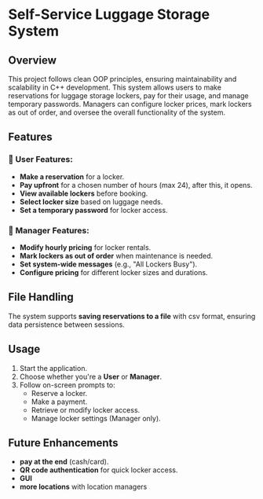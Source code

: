 # Self-Service Luggage Storage System

## Overview
This project follows clean OOP principles, ensuring maintainability and scalability in C++ development. This system allows users to make reservations for luggage storage lockers, pay for their usage, and manage temporary passwords. Managers can configure locker prices, mark lockers as out of order, and oversee the overall functionality of the system.

## Features

### 🔹 User Features:
- **Make a reservation** for a locker.
- **Pay upfront** for a chosen number of hours (max 24), after this, it opens.
- **View available lockers** before booking.
- **Select locker size** based on luggage needs.
- **Set a temporary password** for locker access.

### 🔹 Manager Features:
- **Modify hourly pricing** for locker rentals.
- **Mark lockers as out of order** when maintenance is needed.
- **Set system-wide messages** (e.g., "All Lockers Busy").
- **Configure pricing** for different locker sizes and durations.

## File Handling
The system supports **saving reservations to a file** with csv format, ensuring data persistence between sessions.

## Usage
1. Start the application.
2. Choose whether you're a **User** or **Manager**.
3. Follow on-screen prompts to:
   - Reserve a locker.
   - Make a payment.
   - Retrieve or modify locker access.
   - Manage locker settings (Manager only).

## Future Enhancements
- **pay at the end** (cash/card).
- **QR code authentication** for quick locker access.
- **GUI** 
- **more locations** with location managers
